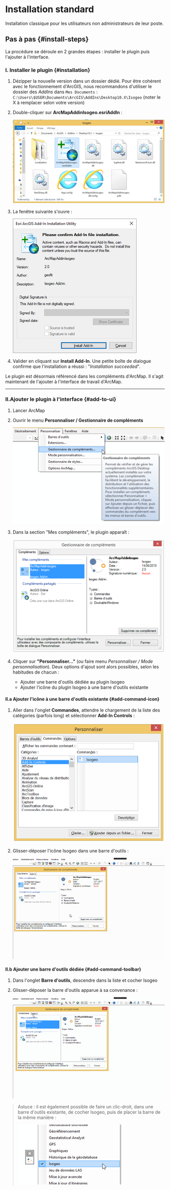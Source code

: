 # Installation standard

Installation classique pour les utilisateurs non administrateurs de leur poste.

## Pas à pas {#install-steps}

La procédure se déroule en 2 grandes étapes : installer le plugin puis l'ajouter à l'interface.

### I. Installer le plugin {#installation}

1. Dézipper la nouvelle version dans un dossier dédié. Pour être cohérent avec le fonctionnement d'ArcGIS, nous recommandons d'utiliser le dossier des _AddIns_ dans `Mes Documents` : `C:\Users\$USER\Documents\ArcGIS\AddIns\Desktop10.X\Isogeo` \(noter le X à remplacer selon votre version\)

2. Double-cliquer sur **ArcMapAddinIsogeo.esriAddIn** :

   ![](../../assets/plugin_ArcMap_install_esriaddin.png "Fichier .esriAddIn")

3. La fenêtre suivante s'ouvre :

   ![](../../assets/plugin_ArcMap_install_confirm.png "Assistant d&apos;installation du plugin")

4. Valider en cliquant sur **Install Add-In**. Une petite boîte de dialogue confirme que l'installation a réussi : "_Installation succeeded_".

Le plugin est désormais référencé dans les compléments d'ArcMap. Il s'agit maintenant de l'ajouter à l'interface de travail d'ArcMap.

---

### II.Ajouter le plugin à l'interface {#add-to-ui}

1. Lancer ArcMap
2. Ouvrir le menu **Personnaliser / Gestionnaire de compléments**

   ![](../../assets/plugin_ArcMap_install_custom_addins_menu_FR.png "Gestionnaire de compléments - Menu")

3. Dans la section "Mes compléments", le plugin apparaît :

   ![](../../assets/plugin_ArcMap_install_custom_addins_windows_FR.png "Gestionnaire de compléments - Liste")

4. Cliquer sur **"Personnaliser..."** \(ou faire menu _Personnaliser / Mode personnalisation_\). Deux options d'ajout sont alors possibles, selon les habitudes de chacun :

   * Ajouter une barre d'outils dédiée au plugin Isogeo
   * Ajouter l'icône du plugin Isogeo à une barre d'outils existante

#### II.a Ajouter l'icône à une barre d'outils existante {#add-command-icon}

1. Aller dans l'onglet **Commandes**, attendre le chargement de la liste des catégories \(parfois long\) et sélectionner **Add-In Controls** :

   ![](../../assets/plugin_ArcMap_install_custom_commands_FR.png "Personnalisation - Onglet Commandes - Catégorie Add-In Controls")

2. Glisser-déposer l'icône Isogeo dans une barre d'outils :

   ![](../../assets/plugin_ArcMap_install_custom_commands_dragNdrop.gif "Glisser-déposer l&apos;icône du plugin Isogeo dans une barre d\&apos;outils existante")

#### II.b Ajouter une barre d'outils dédiée {#add-command-toolbar}

1. Dans l'onglet **Barre d'outils**, descendre dans la liste et cocher Isogeo
2. Glisser-déposer la barre d'outils apparue à sa convenance :

   ![](../../assets/plugin_ArcMap_install_custom_toolbar_dragNdrop.gif "Glisser-déposer la barre d&apos;òutils dédiée au plugin Isogeo")

> Astuce : il est également possible de faire un clic-droit, dans une barre d'outils existante, de cocher Isogeo, puis de placer la barre de la même manière :
>
> ![](../../assets/plugin_ArcMap_install_custom_toolbar_clic.png "Personnalisation - Barre d&apos;outils - Clic droit")



